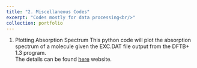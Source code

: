 ```yaml
---
title: "2. Miscellaneous Codes"
excerpt: "Codes mostly for data processing<br/>"
collection: portfolio
---
```


1. Plotting Absorption Spectrum
This python code will plot the absorption spectrum of a molecule given the EXC.DAT file output from the DFTB+ 1.3 program.<br/>
The details can be found <a href="https://github.com/niranjan305/misc-codes/tree/master/abs-spectra">here</a> website.<br/>
